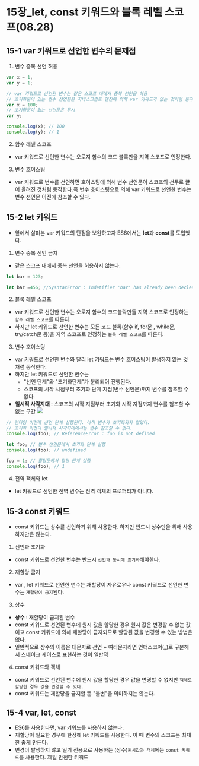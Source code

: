 # 15장_let, const 키워드와 블록 레벨 스코프(08.28)

## 15-1 var 키워드로 선언한 변수의 문제점
1. 변수 중복 선언 허용
```javascript
var x = 1;
var y = 1;

// var 키워드로 선언된 변수는 같은 스코프 내에서 중복 선언을 허용
// 초기화문이 있는 변수 선언문은 자바스크립트 엔진에 의해 var 키워드가 없는 것처럼 동작
var x = 100;
// 초기화문이 없는 선언문은 무시
var y;

console.log(x); // 100
console.log(y); // 1
```

2. 함수 레벨 스코프
- var 키워드로 선언한 변수는 오로지 함수의 코드 블록만을 지역 스코프로 인정한다.

3. 변수 호이스팅
- var 키워드로 변수를 선언하면 호이스팅에 의해 변수 선언문이 스코프의 선두로 끌어 올려진 것처럼 동작한다.즉 변수 호이스팅으로 의해 var 키워드로 선언한 변수는 변수 선언문 이전에 참조할 수 있다.

## 15-2 let 키워드
- 앞에서 살펴본 var 키워드의 단점을 보완하고자 ES6에서는 **let**과 **const**를 도입했다.

1. 변수 중복 선언 금지
- 같은 스코프 내에서 중복 선언을 허용하지 않는다.
```javascript
let bar = 123;

let bar =456; //SysntaxError : Indetifier 'bar' has already been decleared
```

2. 블록 레벨 스코프
- var 키워드로 선언한 변수는 오로지 함수의 코드블락만들 지역 스코프로 인정하는 `함수 레벨 스코프`를 따른다.
- 하지만 let 키워드로 선언한 변수는 모든 코드 블록(함수 if, for문 , while문, try/catch문 등)을 지역 스코프로 인정하는 `블록 레벨 스코프`를 따른다.

3. 변수 호이스팅
- var 키워드로 선언한 변수와 달리 let 키워드는 변수 호이스팅이 발생하지 않는 것 처럼 동작한다.
- 하지만 let 키워드로 선언한 변수는 
    - "선언 단계"와 "초기화단계"가 분리되어 진행된다.
    - 스코프의 시작 시점부터 초기화 단계 지점(변수 선언문)까지 변수를 참조할 수 없다. 
- **일시적 사각지대** : 스코프의 시작 지점부터 초기화 시작 지점까지 변수를 첨조할 수 없는 구간
![](https://miro.medium.com/v2/resize:fit:880/1*5UeuNa6iXDP6kqhUYjm12w.png)
```javascript
// 런타임 이전에 선언 단계 실행된다. 아직 변수가 초기화되지 않았다.
// 초기화 이전의 일시적 사각지대에서는 변수 참조할 수 없다.
console.log(foo); // ReferenceError : foo is not defined

let foo; // 변수 선언문에서 초기화 단계 실행
console.log(foo); // undefined

foo = 1; // 할당문에서 할당 단계 실행   
console.log(foo); // 1
```

4. 전역 객체와 let 
- let 키워드로 선언한 전역 변수는 전역 객체의 프로퍼티가 아니다.

## 15-3 const 키워드
- const 키워드는 상수를 선언하기 위해 사용한다. 하지만 반드시 상수만을 위해 사용하지만은 않는다.

1. 선언과 초기화
- const 키워드로 선언한 변수는 반드시 `선언과 동시에 초기화`해야한다.

2. 재할당 금지 
- var , let 키워드로 선언한 변수는 재할당이 자유로우나 const 키워드로 선언한 변수는 `재할당이 금지`된다.

3. 상수 
- **상수** : 재할당이 금지된 변수
- const 키워드로 선언된 변수에 원시 값을 할당한 경우 원시 값은 변경할 수 없는 값이고 const 키워드에 의해 재할당이 금지되므로 할당된 값을 변경할 수 있는 방법은 없다.
- 일반적으로 상수의 이름은 대문자로 선언 + 여러문자라면 언더스코어(_)로 구분해서 스네이크 케이스로 표현하는 것이 일반적

4. const 키워드와 객체
- const 키워드로 선언된 변수에 원시 값을 할당한 경우 값을 변경할 수 없지만 `객체로 할당한 경우 값을 변경할 수 있다.`
- const 키워드는 재할당을 금지할 뿐 "불변"을 의미하지는 않는다.

## 15-4 var, let, const
- ES6를 사용한다면, var 키워드를 사용하지 않는다.
- 재할당이 필요한 경우에 한정해 let 키워드를 사용한다. 이 때 변수의 스코프는 최재한 좁게 만든다.
- 변경이 발생하지 않고 일기 전용으로 사용하는 (상수)`원시값과 객체`에는 `const 키워드`를 사용한다. 제일 안전한 키워드